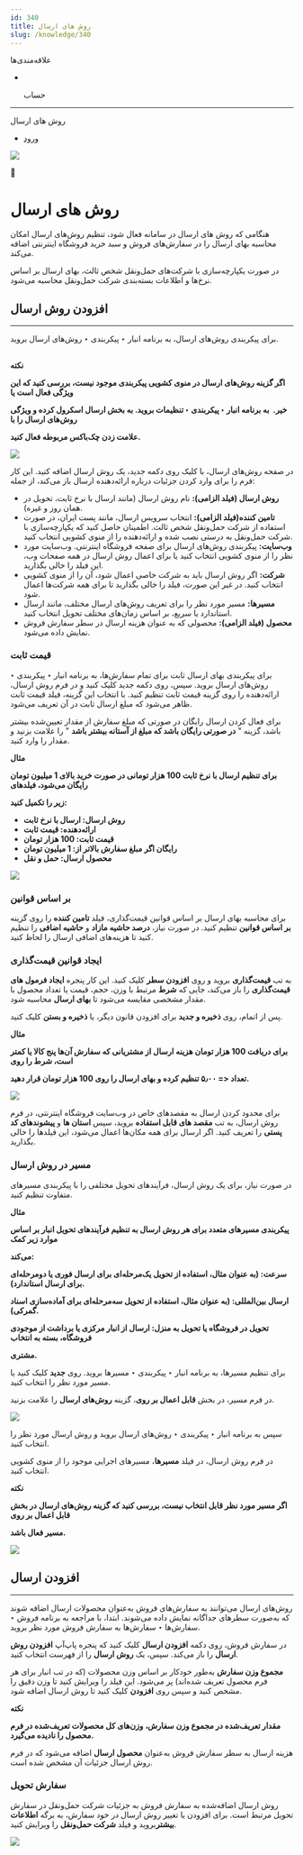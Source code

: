 ```yaml
---
id: 340
title: روش های ارسال
slug: /knowledge/340
---
```


 
  علاقه‌مندی‌ها
* [​](./340)

  حساب

---

 

روش های ارسال

- [ورود](/web/login?redirect=/knowledge/article/340)

![](https://odoofarsi.com/web/image/4273?access_token=758ed00a-51be-44b6-a98e-ee34230ae391)

📖

# روش های ارسال

هنگامی که روش های ارسال در سامانه فعال شود، تنظیم روش‌های ارسال امکان محاسبه بهای ارسال را در سفارش‌های فروش و سبد خرید فروشگاه اینترنتی اضافه می‌کند.

در صورت یکپارچه‌سازی با شرکت‌های حمل‌ونقل شخص ثالث، بهای ارسال بر اساس نرخ‌ها و اطلاعات بسته‌بندی شرکت حمل‌ونقل محاسبه می‌شود.

## **افزودن روش ارسال**

---

برای پیکربندی روش‌های ارسال، به برنامه انبار ‣ پیکربندی ‣ روش‌های ارسال بروید.

## 

**نکته**

**اگر گزینه روش‌های ارسال در منوی کشویی پیکربندی موجود نیست، بررسی کنید که این ویژگی فعال است یا**

**خیر.  به برنامه انبار ‣ پیکربندی ‣ تنظیمات بروید. به بخش ارسال اسکرول کرده و ویژگی روش‌های ارسال را با**

**علامت زدن چک‌باکس مربوطه فعال کنید.**

![](https://odoofarsi.com/web/image/6941-9dcf6072/image.png?access_token=d6b13cf1-1c92-474f-a67f-8b6ae4bee571)

در صفحه روش‌های ارسال، با کلیک روی دکمه جدید، یک روش ارسال اضافه کنید. این کار فرم را برای وارد کردن جزئیات درباره ارائه‌دهنده ارسال باز می‌کند، از جمله:

* **روش ارسال (فیلد الزامی):** نام روش ارسال (مانند ارسال با نرخ ثابت، تحویل در همان روز و غیره).
* **تامین کننده(فیلد الزامی):** انتخاب سرویس ارسال، مانند پست ایران، در صورت استفاده از شرکت حمل‌ونقل شخص ثالث. اطمینان حاصل کنید که یکپارچه‌سازی با شرکت حمل‌ونقل به درستی نصب شده و ارائه‌دهنده را از منوی کشویی انتخاب کنید.
* **وب‌سایت:** پیکربندی روش‌های ارسال برای صفحه فروشگاه اینترنتی. وب‌سایت مورد نظر را از منوی کشویی انتخاب کنید یا برای اعمال روش ارسال در همه صفحات وب، این فیلد را خالی بگذارید.
* **شرکت:** اگر روش ارسال باید به شرکت خاصی اعمال شود، آن را از منوی کشویی انتخاب کنید. در غیر این صورت، فیلد را خالی بگذارید تا برای همه شرکت‌ها اعمال شود.
* **مسیرها:** مسیر مورد نظر را برای تعریف روش‌های ارسال مختلف، مانند ارسال استاندارد یا سریع، بر اساس زمان‌های مختلف تحویل انتخاب کنید.
* **محصول (فیلد الزامی):** محصولی که به عنوان هزینه ارسال در سطر سفارش فروش نمایش داده می‌شود.

### **قیمت ثابت**

برای پیکربندی بهای ارسال ثابت برای تمام سفارش‌ها، به برنامه انبار ‣ پیکربندی ‣ روش‌های ارسال بروید. سپس، روی دکمه جدید کلیک کنید و در فرم روش ارسال، ارائه‌دهنده را روی گزینه قیمت ثابت تنظیم کنید. با انتخاب این گزینه، فیلد قیمت ثابت ظاهر می‌شود که مبلغ ارسال ثابت در آن تعریف می‌شود.

برای فعال کردن ارسال رایگان در صورتی که مبلغ سفارش از مقدار تعیین‌شده بیشتر باشد، گزینه "
**در صورتی رایگان باشد که مبلغ از آستانه بیشتر باشد** " را علامت بزنید و مقدار را وارد کنید.

**مثال**

**برای تنظیم ارسال با نرخ ثابت 100 هزار تومانی در صورت خرید بالای 1 میلیون تومان رایگان می‌شود، فیلدهای**

**زیر را تکمیل کنید:**

* **روش ارسال: ارسال با نرخ ثابت**
* **ارائه‌دهنده: قیمت ثابت**
* **قیمت ثابت: 100 هزار تومان**
* **رایگان اگر مبلغ سفارش بالاتر از: 1 میلیون تومان**
* **محصول ارسال: حمل و نقل**

![](https://odoofarsi.com/web/image/6942-502e488e/image.png?access_token=7c9ea4eb-b25f-4083-aa9e-16b1412b3131)

### **بر اساس قوانین**

برای محاسبه بهای ارسال بر اساس قوانین قیمت‌گذاری، فیلد **تامین کننده** را روی گزینه **بر اساس قوانین** تنظیم کنید. در صورت نیاز، **درصد حاشیه مازاد** و **حاشیه اضافی** را تنظیم کنید تا هزینه‌های اضافی ارسال را لحاظ کنید.

### **ایجاد قوانین قیمت‌گذاری**

به تب **قیمت‌گذاری** بروید و روی **افزودن سطر** کلیک کنید. این کار پنجره **ایجاد فرمول های قیمت‌گذاری** را باز می‌کند، جایی که **شرط** مرتبط با وزن، حجم، قیمت یا تعداد محصول با مقدار مشخصی مقایسه می‌شود تا **بهای ارسال** محاسبه شود.

پس از اتمام، روی **ذخیره و جدید** برای افزودن قانون دیگر، یا **ذخیره و بستن** کلیک کنید.

**مثال**

**برای دریافت 100 هزار تومان هزینه ارسال از مشتریانی که سفارش آن‌ها پنج کالا یا کمتر است، شرط را روی**

**تعداد <= ۵٫۰۰ تنظیم کرده و بهای ارسال را روی 100 هزار تومان قرار دهید.**

![](https://odoofarsi.com/web/image/6943-1028d709/image.png?access_token=2ec11856-1936-47d9-b0d3-b7b46a31353e)

برای محدود کردن ارسال به مقصدهای خاص در وب‌سایت فروشگاه اینترنتی، در فرم روش ارسال، به تب **مقصد های قابل استفاده** بروید، سپس **استان ها** و **پیشوندهای کد پستی** را تعریف کنید. اگر ارسال برای همه مکان‌ها اعمال می‌شود، این فیلدها را خالی بگذارید.

### **مسیر در روش ارسال**

در صورت نیاز، برای یک روش ارسال، فرآیندهای تحویل مختلفی را با پیکربندی مسیرهای متفاوت تنظیم کنید.

**مثال**

**پیکربندی مسیرهای متعدد برای هر روش ارسال به تنظیم فرآیندهای تحویل انبار بر اساس موارد زیر کمک**

**می‌کند:**

**سرعت: (به عنوان مثال، استفاده از تحویل یک‌مرحله‌ای برای ارسال فوری یا دو‌مرحله‌ای برای ارسال استاندارد).**

**ارسال بین‌المللی: (به عنوان مثال، استفاده از تحویل سه‌مرحله‌ای برای آماده‌سازی اسناد گمرکی).**

**تحویل در فروشگاه یا تحویل به منزل: ارسال از انبار مرکزی یا برداشت از موجودی فروشگاه، بسته به انتخاب**

**مشتری.**

برای تنظیم مسیرها، به برنامه انبار ‣ پیکربندی ‣ مسیرها بروید. روی **جدید** کلیک کنید یا مسیر مورد نظر را انتخاب کنید.

در فرم مسیر، در بخش **قابل اعمال بر روی**، گزینه **روش‌های ارسال** را علامت بزنید.

![](https://odoofarsi.com/web/image/6944-0afa932a/image.png?access_token=99837f0b-70a8-45fe-9281-a0924ef9ef20)

سپس به برنامه انبار ‣ پیکربندی ‣ روش‌های ارسال بروید و روش ارسال مورد نظر را انتخاب کنید.

در فرم روش ارسال، در فیلد **مسیرها**، مسیرهای اجرایی موجود را از منوی کشویی انتخاب کنید.

**نکته**

**اگر مسیر مورد نظر قابل انتخاب نیست، بررسی کنید که گزینه روش‌های ارسال در بخش قابل اعمال بر روی**

**مسیر فعال باشد.**

![](https://odoofarsi.com/web/image/6945-1c1d83e8/image.png?access_token=2f5f0da6-8784-41b6-8e86-07641938c4e2)

## **افزودن ارسال**

---

روش‌های ارسال می‌توانند به سفارش‌های فروش به‌عنوان محصولات ارسال اضافه شوند که به‌صورت سطرهای جداگانه نمایش داده می‌شوند. ابتدا، با مراجعه به برنامه فروش ‣ سفارش‌ها ‣ سفارش‌ها به سفارش فروش مورد نظر بروید.

در سفارش فروش، روی دکمه **افزودن ارسال** کلیک کنید که پنجره پاپ‌آپ **افزودن روش ارسال** را باز می‌کند. سپس، یک **روش ارسال** را از فهرست انتخاب کنید.

**مجموع وزن سفارش** به‌طور خودکار بر اساس وزن محصولات (که در تب انبار برای هر فرم محصول تعریف شده‌اند) پر می‌شود. این فیلد را ویرایش کنید تا وزن دقیق را مشخص کنید و سپس روی **افزودن** کلیک کنید تا روش ارسال اضافه شود.

**نکته**

**مقدار تعریف‌شده در مجموع وزن سفارش، وزن‌های کل محصولات تعریف‌شده در فرم محصول را نادیده می‌گیرد.**

هزینه ارسال به سطر سفارش فروش به‌عنوان **محصول ارسال** اضافه می‌شود که در فرم روش ارسال جزئیات آن مشخص شده است.

### **سفارش تحویل**

روش ارسال اضافه‌شده به سفارش فروش به جزئیات شرکت حمل‌ونقل در سفارش تحویل مرتبط است. برای افزودن یا تغییر روش ارسال در خود سفارش، به برگه **اطلاعات بیشتر**بروید و فیلد **شرکت حمل‌ونقل** را ویرایش کنید.

![](https://odoofarsi.com/web/image/6946-856caea9/image.png?access_token=e7d61457-d9cb-4251-b481-c9ba8a5bc121)